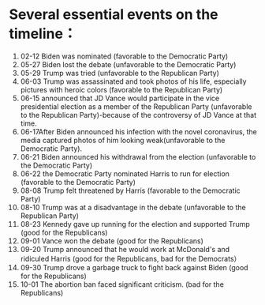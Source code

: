 # Several essential events on the timeline： 

1. 02-12 Biden was nominated (favorable to the Democratic Party) 
2. 05-27 Biden lost the debate (unfavorable to the Democratic Party) 
3. 05-29 Trump was tried (unfavorable to the Republican Party) 
4. 06-03 Trump was assassinated and took photos of his life, especially pictures with heroic colors (favorable to the Republican Party) 
5. 06-15 announced that JD Vance would participate in the vice presidential election as a member of the Republican Party (unfavorable to the Republican Party)-because of the controversy of JD Vance at that time.
6.  06-17After Biden announced his infection with the novel coronavirus, the media captured photos of him looking weak(unfavorable to the Democratic Party). 
7. 06-21 Biden announced his withdrawal from the election (unfavorable to the Democratic Party) 
8. 06-22 the Democratic Party nominated Harris to run for election (favorable to the Democratic Party) 
9. 08-08 Trump felt threatened by Harris (favorable to the Democratic Party) 
10. 08-10 Trump was at a disadvantage in the debate (unfavorable to the Republican Party) 
11. 08-23 Kennedy gave up running for the election and supported Trump (good for the Republicans) 
12. 09-01 Vance won the debate (good for the Republicans) 
13. 09-20 Trump announced that he would work at McDonald's and ridiculed Harris (good for the Republicans, bad for the Democrats） 
14. 09-30 Trump drove a garbage truck to fight back against Biden (good for the Republicans) 
15. 10-01 The abortion ban faced significant criticism. (bad for the Republicans)